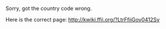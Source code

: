 Sorry, got the country code wrong.

Here is the correct page: <http://kwiki.ffii.org/?LtrFfiiGov0412Sv>
